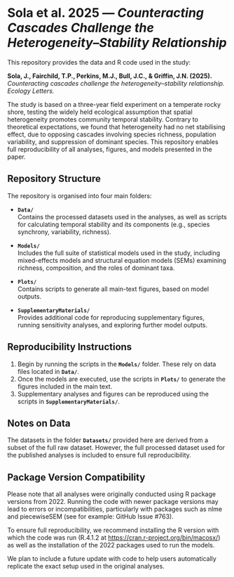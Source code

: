 # Sola et al. 2025 — *Counteracting Cascades Challenge the Heterogeneity–Stability Relationship*

This repository provides the data and R code used in the study:

**Sola, J., Fairchild, T.P., Perkins, M.J., Bull, J.C., & Griffin, J.N. (2025).** *Counteracting cascades challenge the heterogeneity–stability relationship.* *Ecology Letters.*

The study is based on a three-year field experiment on a temperate rocky shore, testing the widely held ecological assumption that spatial heterogeneity promotes community temporal stability. Contrary to theoretical expectations, we found that heterogeneity had no net stabilising effect, due to opposing cascades involving species richness, population variability, and suppression of dominant species. This repository enables full reproducibility of all analyses, figures, and models presented in the paper.

## Repository Structure

The repository is organised into four main folders:

- **`Data/`**  
  Contains the processed datasets used in the analyses, as well as scripts for calculating temporal stability and its components (e.g., species synchrony, variability, richness).

- **`Models/`**  
  Includes the full suite of statistical models used in the study, including mixed-effects models and structural equation models (SEMs) examining richness, composition, and the roles of dominant taxa.

- **`Plots/`**  
  Contains scripts to generate all main-text figures, based on model outputs.

- **`SupplementaryMaterials/`**  
  Provides additional code for reproducing supplementary figures, running sensitivity analyses, and exploring further model outputs.

## Reproducibility Instructions

1. Begin by running the scripts in the **`Models/`** folder. These rely on data files located in **`Data/`**.
2. Once the models are executed, use the scripts in **`Plots/`** to generate the figures included in the main text.
3. Supplementary analyses and figures can be reproduced using the scripts in **`SupplementaryMaterials/`**.

## Notes on Data

The datasets in the folder **`Datasets/`** provided here are derived from a subset of the full raw dataset. However, the full processed dataset used for the published analyses is included to ensure full reproducibility.

## Package Version Compatibility

Please note that all analyses were originally conducted using R package versions from 2022. Running the code with newer package versions may lead to errors or incompatibilities, particularly with packages such as nlme and piecewiseSEM (see for example: GitHub Issue #763).

To ensure full reproducibility, we recommend installing the R version with which the code was run (R.4.1.2 at https://cran.r-project.org/bin/macosx/) as well as the installation of the 2022 packages used to run the models.

We plan to include a future update with code to help users automatically replicate the exact setup used in the original analyses.
